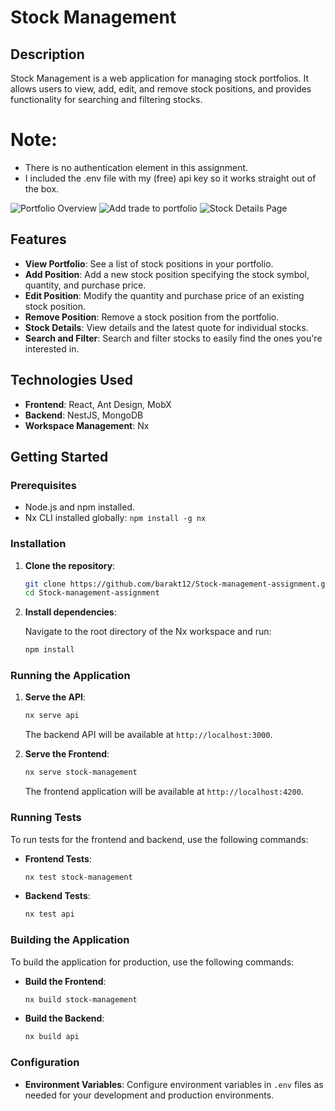 # Stock Management

## Description

Stock Management is a web application for managing stock portfolios. It allows users to view, add, edit, and remove stock positions, and provides functionality for searching and filtering stocks.

# Note:
- There is no authentication element in this assignment.
- I included the .env file with my (free) api key so it works straight out of the box.

![Portfolio Overview](assets/images/Screenshot_5.png)
![Add trade to portfolio](assets/images/Screenshot_6.png)
![Stock Details Page](assets/images/Screenshot_7.png)

## Features

- **View Portfolio**: See a list of stock positions in your portfolio.
- **Add Position**: Add a new stock position specifying the stock symbol, quantity, and purchase price.
- **Edit Position**: Modify the quantity and purchase price of an existing stock position.
- **Remove Position**: Remove a stock position from the portfolio.
- **Stock Details**: View details and the latest quote for individual stocks.
- **Search and Filter**: Search and filter stocks to easily find the ones you're interested in.

## Technologies Used

- **Frontend**: React, Ant Design, MobX
- **Backend**: NestJS, MongoDB
- **Workspace Management**: Nx

## Getting Started

### Prerequisites

- Node.js and npm installed.
- Nx CLI installed globally: `npm install -g nx`

### Installation

1. **Clone the repository**:

    ```bash
    git clone https://github.com/barakt12/Stock-management-assignment.git
    cd Stock-management-assignment
    ```

2. **Install dependencies**:

    Navigate to the root directory of the Nx workspace and run:

    ```bash
    npm install
    ```

### Running the Application

1. **Serve the API**:

    ```bash
    nx serve api
    ```

    The backend API will be available at `http://localhost:3000`.

2. **Serve the Frontend**:

    ```bash
    nx serve stock-management
    ```

    The frontend application will be available at `http://localhost:4200`.

### Running Tests

To run tests for the frontend and backend, use the following commands:

- **Frontend Tests**:

    ```bash
    nx test stock-management
    ```

- **Backend Tests**:

    ```bash
    nx test api
    ```

### Building the Application

To build the application for production, use the following commands:

- **Build the Frontend**:

    ```bash
    nx build stock-management
    ```

- **Build the Backend**:

    ```bash
    nx build api
    ```

### Configuration

- **Environment Variables**: Configure environment variables in `.env` files as needed for your development and production environments.

